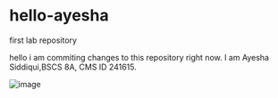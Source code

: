 # hello-ayesha
first lab repository


hello i am commiting changes to this repository right now. I am Ayesha Siddiqui,BSCS 8A, CMS ID 241615.


![image](https://user-images.githubusercontent.com/55735191/152325117-b3a11ee9-5c3d-4f03-ab6c-60bbf57615e8.png)
